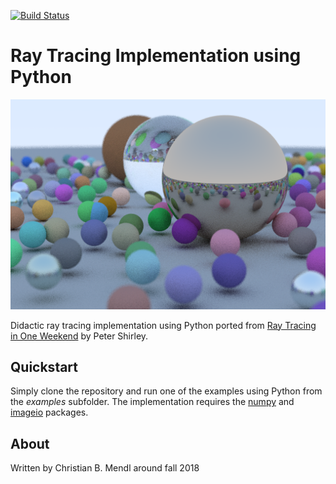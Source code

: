 [![Build Status](https://github.com/cmendl/raytracing/actions/workflows/ci.yml/badge.svg?branch=master)](https://github.com/cmendl/raytracing/actions/workflows/ci.yml)


Ray Tracing Implementation using Python
=======================================

![Rendered random scene](examples/random_scene.png)

Didactic ray tracing implementation using Python ported from [Ray Tracing in One Weekend](https://github.com/RayTracing/raytracing.github.io) by Peter Shirley.


Quickstart
----------
Simply clone the repository and run one of the examples using Python from the *examples* subfolder. The implementation requires the [numpy](https://pypi.org/project/numpy/) and [imageio](https://pypi.org/project/imageio/) packages.


About
-----
Written by Christian B. Mendl around fall 2018
